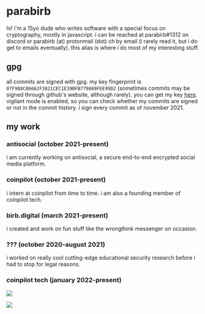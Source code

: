 # parabirb
hi! i'm a 15yo dude who writes software with a special focus on cryptography, mostly in javascript. i can be reached at parabirb#1312 on discord or parabirb (at) protonmail (dot) ch by email (i rarely read it, but i do get to emails eventually). this alias is where i do most of my interesting stuff.

## gpg
all commits are signed with gpg. my key fingerprint is `07F988C86662F3821CEC1E39BFB779869FEE99D2` (sometimes commits may be signed through github's website, although rarely). you can get my key [here](https://keys.openpgp.org/vks/v1/by-fingerprint/07F988C86662F3821CEC1E39BFB779869FEE99D2). vigilant mode is enabled, so you can check whether my commits are signed or not in the commit history. i sign every commit as of november 2021.

## my work
### antisocial (october 2021-present)
i am currently working on antisocial, a secure end-to-end encrypted social media platform.
### coinpilot (october 2021-present)
i intern at coinpilot from time to time. i am also a founding member of coinpilot tech.
### birb.digital (march 2021-present)
i created and work on fun stuff like the wrongthink messenger on occasion.
### ??? (october 2020-august 2021)
i worked on really cool cutting-edge educational security research before i had to stop for legal reasons.
### coinpilot tech (january 2022-present)
![](https://i.ytimg.com/vi/pY27fym_RfI/hqdefault.jpg)

![](https://discord.c99.nl/widget/theme-1/884967775066550313.png)
